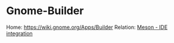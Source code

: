 # Gnome-Builder
Home: https://wiki.gnome.org/Apps/Builder Relation: [Meson - IDE integration](https://mesonbuild.com/IDE-integration.html#existing-integrations)
